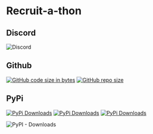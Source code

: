 # Recruit-a-thon

## Discord
![Discord](https://img.shields.io/discord/760088481224851476?label=DISCORD&logo=discord&logoColor=green&style=for-the-badge)


## Github
[![GitHub code size in bytes](https://img.shields.io/github/languages/code-size/a-maliarov/pyaction?branch=master&label=Code%20Size&logo=GitHub&logoColor=ffffff&labelColor=282828&style=flat)]()
[![GitHub repo size](https://img.shields.io/github/repo-size/a-maliarov/pyaction?branch=master&label=Repo%20Size&logo=GitHub&logoColor=ffffff&labelColor=282828&style=flat)]()


## PyPi
[![PyPi Downloads](https://img.shields.io/pypi/dm/amazoncaptcha?branch=master&label=PyPi%20Downloads&logo=PyPi&logoColor=ffffff&labelColor=306998&color=FFD43B&style=flat)](https://pypi.org/project/amazoncaptcha/)
[![PyPi Downloads](https://img.shields.io/pypi/dm/amazoncaptcha?branch=master&label=Downloads&logo=PyPi&logoColor=ffffff&labelColor=306998&color=FFD43B&style=flat)](https://pypi.org/project/amazoncaptcha/)
[![PyPi Downloads](https://img.shields.io/pypi/dm/amazoncaptcha?branch=master&label=Downloads&logo=PyPi&logoColor=FFD43B&labelColor=306998&color=FFD43B&style=flat)](https://pypi.org/project/amazoncaptcha/)



![PyPI - Downloads](https://img.shields.io/pypi/dm/notifly?color=green&style=for-the-badge)

